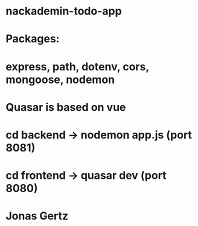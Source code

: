 # nackademin-todo-app

# Packages:
# express, path, dotenv, cors, mongoose, nodemon

# Quasar is based on vue

# cd backend -> nodemon app.js (port 8081)
# cd frontend -> quasar dev (port 8080)

# Jonas Gertz
